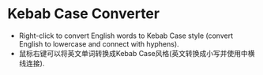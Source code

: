 # Kebab Case Converter

- Right-click to convert English words to Kebab Case style (convert English to lowercase and connect with hyphens).
- 鼠标右键可以将英文单词转换成Kebab Case风格(英文转换成小写并使用中横线连接).